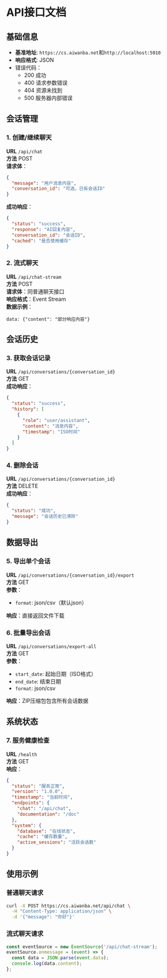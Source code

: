 # API接口文档

## 基础信息
- **基准地址**: `https://cs.aiwanba.net`和`http://localhost:5010`
- **响应格式**: JSON
- 错误代码：
  - 200 成功
  - 400 请求参数错误
  - 404 资源未找到
  - 500 服务器内部错误

## 会话管理

### 1. 创建/继续聊天
**URL** `/api/chat`  
**方法** POST  
**请求体**：
```json
{
  "message": "用户消息内容",
  "conversation_id": "可选，已有会话ID"
}
```
**成功响应**：
```json
{
  "status": "success",
  "response": "AI回复内容",
  "conversation_id": "会话ID",
  "cached": "是否使用缓存"
}
```

### 2. 流式聊天
**URL** `/api/chat-stream`  
**方法** POST  
**请求体**：同普通聊天接口  
**响应格式**：Event Stream  
**数据示例**：
```
data: {"content": "部分响应内容"}
```

## 会话历史

### 3. 获取会话记录
**URL** `/api/conversations/{conversation_id}`  
**方法** GET  
**成功响应**：
```json
{
  "status": "success",
  "history": [
    {
      "role": "user/assistant",
      "content": "消息内容",
      "timestamp": "ISO时间"
    }
  ]
}
```

### 4. 删除会话
**URL** `/api/conversations/{conversation_id}`  
**方法** DELETE  
**成功响应**：
```json
{
  "status": "成功",
  "message": "会话历史已清除"
}
```

## 数据导出

### 5. 导出单个会话
**URL** `/api/conversations/{conversation_id}/export`  
**方法** GET  
**参数**：
- `format`: json/csv（默认json）

**响应**：直接返回文件下载

### 6. 批量导出会话
**URL** `/api/conversations/export-all`  
**方法** GET  
**参数**：
- `start_date`: 起始日期（ISO格式）
- `end_date`: 结束日期
- `format`: json/csv

**响应**：ZIP压缩包包含所有会话数据

## 系统状态

### 7. 服务健康检查
**URL** `/health`  
**方法** GET  
**响应**：
```json
{
  "status": "服务正常",
  "version": "1.0.0",
  "timestamp": "当前时间",
  "endpoints": {
    "chat": "/api/chat",
    "documentation": "/doc"
  },
  "system": {
    "database": "在线状态",
    "cache": "缓存数量",
    "active_sessions": "活跃会话数"
  }
}
```

## 使用示例

### 普通聊天请求
```bash
curl -X POST https://cs.aiwanba.net/api/chat \
  -H "Content-Type: application/json" \
  -d '{"message": "你好"}'
```

### 流式聊天请求
```javascript
const eventSource = new EventSource('/api/chat-stream');
eventSource.onmessage = (event) => {
  const data = JSON.parse(event.data);
  console.log(data.content);
};
```

